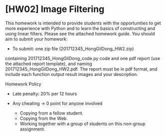 # [HW02] Image Filtering

This homework is intended to provide students with the opportunities to get more experience with Python and to learn the basics of constructing and using linear filters.
Please see the attached homework guide.
You should aim to submit your homework:

- To submit: one zip file (201712345_HongGilDong_HW2.zip)

containing 201712345_HongGilDong_code.py code and one pdf report (use the attached report template), and naming 201712345_HongGilDong_HW2.pdf.
The report must be in pdf format, and include each function output result images and your description.

Homework Policy

  - Late penalty: 20% per 12 hours

  - Any cheating → 0 point for anyone involved
     - Copying from a fellow student.
     - Copying from the Web.
     - Working together with a group of students on this non-group assignment.